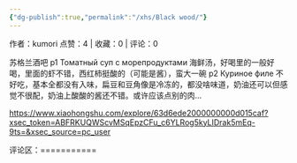 ```yaml
---
{"dg-publish":true,"permalink":"/xhs/Black wood/"}
---
```


作者：kumori
点赞：4   |   收藏：0   |   评论：0

苏格兰酒吧
p1 Томатный суп с морепродуктами 海鲜汤，好喝里的一般好喝，里面的虾不错，西红柿挺酸的（可能是酱），蛮大一碗
p2 Куриное филе 不好吃，基本全都没有入味，扁豆和豆角像是冷冻的，都没啥味道，奶油还可以但感觉不很配，奶油上酸酸的酱还不错。或许应该点别的肉…

https://www.xiaohongshu.com/explore/63d6ede2000000000d015caf?xsec_token=ABFRKUQWScvMSqEpzCFu_c6YLRog5kyLIDrak5mEq-9ts=&xsec_source=pc_user

评论区：===========

